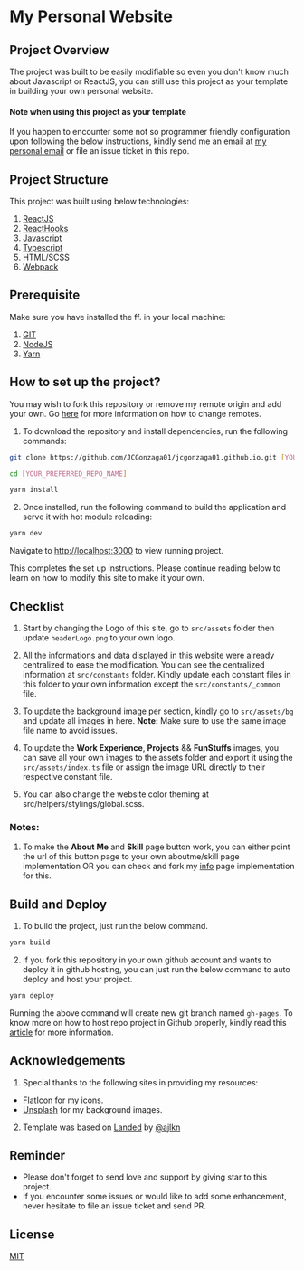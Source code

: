 # My Personal Website

## Project Overview

The project was built to be easily modifiable so even you don't know much about Javascript or ReactJS, you can still use this project as your template in building your own personal website.

#### Note when using this project as your template

If you happen to encounter some not so programmer friendly configuration upon following the below instructions, kindly send me an email at [my personal email](mailto:gonzaga.jc1993@gmail.com) or file an issue ticket in this repo.

## Project Structure

This project was built using below technologies:

1.  [ReactJS](https://reactjs.org/)
2.  [ReactHooks](https://reactjs.org/docs/hooks-intro.html)
3.  [Javascript](https://developer.mozilla.org/en-US/docs/Web/JavaScript)
4.  [Typescript](https://www.typescriptlang.org/)
5.  HTML/SCSS
6.  [Webpack](https://webpack.js.org/)

## Prerequisite

Make sure you have installed the ff. in your local machine:

1.  [GIT](https://git-scm.com/book/en/v2/Getting-Started-Installing-Git)
2.  [NodeJS](https://nodejs.org/en/download/)
3.  [Yarn](https://classic.yarnpkg.com/en/docs/install/#mac-stable)

## How to set up the project?

You may wish to fork this repository or remove my remote origin and add your own. Go [here](https://help.github.com/articles/changing-a-remote-s-url/) for more information on how to change remotes.

1.  To download the repository and install dependencies, run the following commands:

```bash
git clone https://github.com/JCGonzaga01/jcgonzaga01.github.io.git [YOUR_PREFERRED_REPO_NAME]

cd [YOUR_PREFERRED_REPO_NAME]

yarn install
```

2. Once installed, run the following command to build the application and serve it with hot module reloading:

```bash
yarn dev
```

Navigate to [http://localhost:3000](http://localhost:3000) to view running project.

This completes the set up instructions. Please continue reading below to learn on how to modify this site to make it your own.

## Checklist

1. Start by changing the Logo of this site, go to `src/assets` folder then update `headerLogo.png` to your own logo.

2. All the informations and data displayed in this website were already centralized to ease the modification. You can see the centralized information at `src/constants` folder. Kindly update each constant files in this folder to your own information except the `src/constants/_common` file.

3. To update the background image per section, kindly go to `src/assets/bg` and update all images in here. **Note:** Make sure to use the same image file name to avoid issues.

4. To update the **Work Experience**, **Projects** && **FunStuffs** images, you can save all your own images to the assets folder and export it using the `src/assets/index.ts` file or assign the image URL directly to their respective constant file.

5. You can also change the website color theming at src/helpers/stylings/global.scss.

### Notes:

1. To make the **About Me** and **Skill** page button work, you can either point the url of this button page to your own aboutme/skill page implementation OR you can check and fork my [info](https://github.com/JCGonzaga01/info) page implementation for this.

## Build and Deploy

1. To build the project, just run the below command.

```bash
yarn build
```

2. If you fork this repository in your own github account and wants to deploy it in github hosting, you can just run the below command to auto deploy and host your project.

```bash
yarn deploy
```

Running the above command will create new git branch named `gh-pages`.
To know more on how to host repo project in Github properly, kindly read this [article](https://docs.github.com/en/free-pro-team@latest/github/working-with-github-pages/configuring-a-publishing-source-for-your-github-pages-site) for more information.

## Acknowledgements

1. Special thanks to the following sites in providing my resources:

- [FlatIcon](https://www.flaticon.com/) for my icons.
- [Unsplash](https://unsplash.com/) for my background images.

2. Template was based on [Landed](https://html5up.net/landed) by [@ajlkn](https://github.com/ajlkn)

## Reminder

- Please don't forget to send love and support by giving star to this project.
- If you encounter some issues or would like to add some enhancement, never hesitate to file an issue ticket and send PR.

## License

[MIT](https://github.com/JCGonzaga01/jcgonzaga01.github.io/blob/master/LICENSE)
